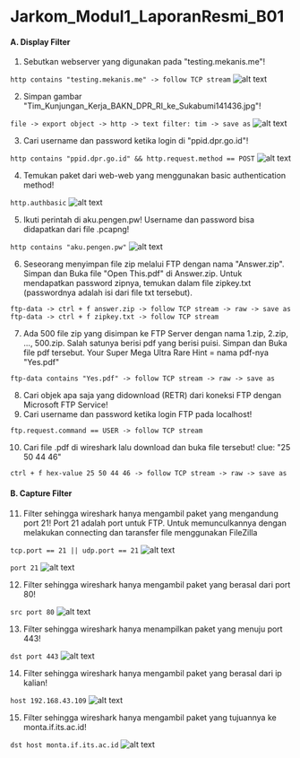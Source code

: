# Jarkom_Modul1_LaporanResmi_B01

#### A. Display Filter

1. Sebutkan webserver yang digunakan pada "testing.mekanis.me"!

`http contains "testing.mekanis.me" -> follow TCP stream`
![alt text](images/1.jpg)

2. Simpan gambar "Tim_Kunjungan_Kerja_BAKN_DPR_RI_ke_Sukabumi141436.jpg"!

`file -> export object -> http -> text filter: tim -> save as`
![alt text](images/2.jpg)

3. Cari username dan password ketika login di "ppid.dpr.go.id"!

`http contains "ppid.dpr.go.id" && http.request.method == POST`
![alt text](images/3.jpg)

4. Temukan paket dari web-web yang menggunakan basic authentication method!

`http.authbasic`
![alt text](images/4.jpg)

5. Ikuti perintah di aku.pengen.pw! Username dan password bisa didapatkan dari file .pcapng!

`http contains "aku.pengen.pw"`
![alt text](images/5.1.jpg)

6. Seseorang menyimpan file zip melalui FTP dengan nama "Answer.zip". Simpan dan Buka file "Open This.pdf" di Answer.zip. Untuk mendapatkan password zipnya, temukan dalam file zipkey.txt (passwordnya adalah isi dari file txt tersebut).

`ftp-data -> ctrl + f answer.zip -> follow TCP stream -> raw -> save as`
`ftp-data -> ctrl + f zipkey.txt -> follow TCP stream`

7. Ada 500 file zip yang disimpan ke FTP Server dengan nama 1.zip, 2.zip, ..., 500.zip. Salah satunya berisi pdf yang berisi puisi. Simpan dan Buka file pdf tersebut.
Your Super Mega Ultra Rare Hint = nama pdf-nya "Yes.pdf"

`ftp-data contains "Yes.pdf" -> follow TCP stream -> raw -> save as`

8. Cari objek apa saja yang didownload (RETR) dari koneksi FTP dengan Microsoft FTP Service!
9. Cari username dan password ketika login FTP pada localhost!

`ftp.request.command == USER -> follow TCP stream`

10. Cari file .pdf di wireshark lalu download dan buka file tersebut!
clue: "25 50 44 46"

`ctrl + f hex-value 25 50 44 46 -> follow TCP stream -> raw -> save as`

#### B. Capture Filter

11. Filter sehingga wireshark hanya mengambil paket yang mengandung port 21!
Port 21 adalah port untuk FTP. Untuk memunculkannya dengan melakukan connecting dan taransfer file menggunakan FileZilla

`tcp.port == 21 || udp.port == 21`
![alt text](images/11.1.jpg)

`port 21`
![alt text](images/11.2.jpg)

12. Filter sehingga wireshark hanya mengambil paket yang berasal dari port 80!

`src port 80`
![alt text](images/12.jpg)

13. Filter sehingga wireshark hanya menampilkan paket yang menuju port 443!

`dst port 443`
![alt text](images/13.jpg)

14. Filter sehingga wireshark hanya mengambil paket yang berasal dari ip kalian!

`host 192.168.43.109`
![alt text](images/14.jpg)

15. Filter sehingga wireshark hanya mengambil paket yang tujuannya ke monta.if.its.ac.id!

`dst host monta.if.its.ac.id`
![alt text](images/15.jpg)
